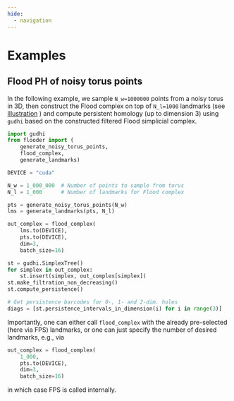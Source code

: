 ```yaml
---
hide:
  - navigation
---
```


# Examples

## Flood PH of noisy torus points

In the following example, we sample `N_w=1000000` points from a noisy torus in 3D, then
construct the Flood complex on top of `N_l=1000` landmarks (see [Illustration](index.md#illustration)
) and compute persistent
homology (up to dimension 3) using `gudhi` based on the constructed filtered Flood simplicial complex.

``` py linenums="1"
import gudhi
from flooder import (
    generate_noisy_torus_points, 
    flood_complex, 
    generate_landmarks)

DEVICE = "cuda"

N_w = 1_000_000  # Number of points to sample from torus
N_l = 1_000      # Number of landmarks for Flood complex

pts = generate_noisy_torus_points(N_w)
lms = generate_landmarks(pts, N_l)

out_complex = flood_complex(
    lms.to(DEVICE), 
    pts.to(DEVICE), 
    dim=3, 
    batch_size=16)

st = gudhi.SimplexTree()
for simplex in out_complex:
    st.insert(simplex, out_complex[simplex])
st.make_filtration_non_decreasing()
st.compute_persistence()

# Get persistence barcodes for 0-, 1- and 2-dim. holes
diags = [st.persistence_intervals_in_dimension(i) for i in range(3)]
```

Importantly, one can either call `flood_complex` with the already pre-selected
(here via FPS) landmarks, or one can just specify the number of desired landmarks, e.g.,
via

```py linenums="1"
out_complex = flood_complex(
    1_000, 
    pts.to(DEVICE), 
    dim=3, 
    batch_size=16)
```

in which case FPS is called internally.